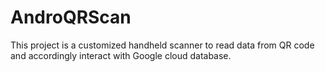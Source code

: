AndroQRScan
===========

This project is a customized handheld scanner to read data from QR code and accordingly interact with Google cloud database.
